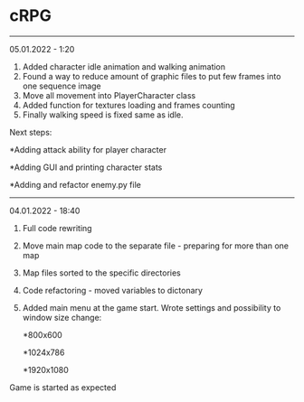# cRPG
--------

05.01.2022 - 1:20
1. Added character idle animation and walking animation
2. Found a way to reduce amount of graphic files to put few frames into one sequence image
3. Move all movement into PlayerCharacter class
4. Added function for textures loading and frames counting
5. Finally walking speed is fixed same as idle.


Next steps: 

*Adding attack ability for player character

*Adding GUI and printing character stats

*Adding and refactor enemy.py file



---------

04.01.2022 - 18:40
1. Full code rewriting
2. Move main map code to the separate file - preparing for more than one map
3. Map files sorted to the specific directories
4. Code refactoring - moved variables to dictonary
5. Added main menu at the game start. Wrote settings and possibility to window size change:
    
    
    *800x600
    
    
    *1024x786
    
    
    *1920x1080
    
    
Game is started as expected
